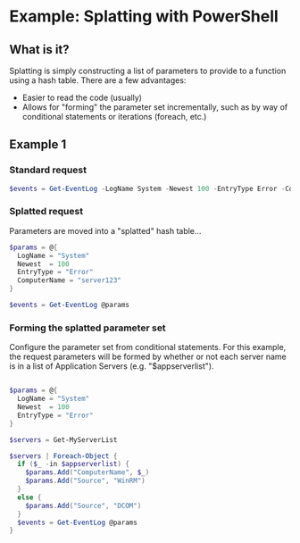 # Example: Splatting with PowerShell

## What is it?

Splatting is simply constructing a list of parameters to provide to a function using a hash table.  There are a few advantages:

* Easier to read the code (usually)
* Allows for "forming" the parameter set incrementally, such as by way of conditional statements or iterations (foreach, etc.)

## Example 1

### Standard request

```powershell
$events = Get-EventLog -LogName System -Newest 100 -EntryType Error -ComputerName "server123"
```

### Splatted request

Parameters are moved into a "splatted" hash table...

```powershell
$params = @{
  LogName = "System"
  Newest  = 100
  EntryType = "Error"
  ComputerName = "server123"
}

$events = Get-EventLog @params

```

### Forming the splatted parameter set

Configure the parameter set from conditional statements.  For this example, the request parameters will be 
formed by whether or not each server name is in a list of Application Servers (e.g. "$appserverlist").

```powershell

$params = @{
  LogName = "System"
  Newest  = 100
  EntryType = "Error"
}

$servers = Get-MyServerList

$servers | Foreach-Object {
  if ($_ -in $appserverlist) {
    $params.Add("ComputerName", $_)
    $params.Add("Source", "WinRM")
  }
  else {
    $params.Add("Source", "DCOM")
  }
  $events = Get-EventLog @params
}
```
